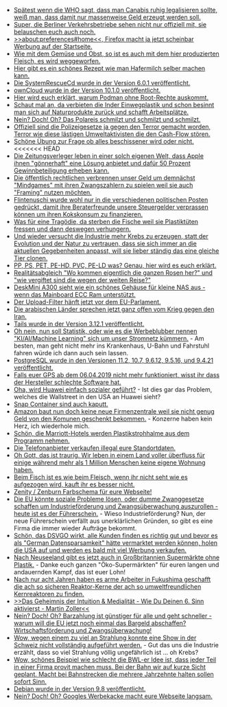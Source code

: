 * [Spätest wenn die WHO sagt, dass man Canabis ruhig legalisieren sollte, weiß man, dass damit nur massenweise Geld erzeugt werden soll.](https://blog.fefe.de/?ts=a29ed935)
* [Super, die Berliner Verkehrsbetriebe sehen nicht nur offiziell mit, sie belauschen euch auch noch.](https://blog.fefe.de/?ts=a29ed949)
* [>>about:preferences#home<<, Firefox macht ja jetzt scheinbar Werbung auf der Startseite.](https://blog.fefe.de/?ts=a29ed846)
* [Wie mit dem Gemüse und Obst, so ist es auch mit dem hier produzierten Fleisch, es wird weggeworfen.](https://netzfrauen.org/2019/02/10/fleisch-4/)
* [Hier gibt es ein schönes Rezept wie man Hafermilch selber machen kann.](https://www.smarticular.net/hafermilch-aus-haferflocken-selber-machen-rezept/)
* [Die SystemRescueCd wurde in der Version 6.0.1 veröffentlicht.](https://www.planet3dnow.de/cms/44420-systemrescuecd-6-0-1/)
* [ownCloud wurde in der Version 10.1.0 veröffentlicht.](https://www.pro-linux.de/news/1/26757/owncloud-server-1010-integriert-microsoft-office-online.html)
* [Hier wird euch erklärt, warum Podman ohne Root-Rechte auskommt.](https://opensource.com/article/19/2/how-does-rootless-podman-work)
* [Schaut mal an, da verbieten die Inder Einwegplastik und schon besinnt man sich auf Naturprodukte zurück und schafft Arbeitsplätze.](https://netzfrauen.org/2019/02/11/plastic-9/)
* [Nein? Doch! Oh? Das Polareis schmilzt und schmilzt und schmilzt.](https://netzfrauen.org/2019/02/12/klima/)
* [Offiziell sind die Polizeigesetze ja gegen den Terror gemacht worden, Terror wie diese lästigen Umweltaktivisten die den Cash-Flow stören.](https://blog.fefe.de/?ts=a29c0316)
* [Schöne Übung zur Frage ob alles beschissener wird oder nicht.](https://blog.fefe.de/?ts=a29c7ff0)
<<<<<<< HEAD
* [Die Zeitungsverleger leben in einer solch eigenen Welt, dass Apple ihnen "gönnerhaft" eine Lösung anbietet und dafür 50 Prozent Gewinnbeteiligung erheben kann.](https://blog.fefe.de/?ts=a29d5871)
* [Die öffentlich rechtlichen verbrennen unser Geld um demnächst "Mindgames" mit ihren Zwangszahlern zu spielen weil sie auch "Framing" nutzen möchten.](https://blog.fefe.de/?ts=a29da961)
* [Flintenuschi wurde wohl nur in die verschiedenen politischen Posten gedrückt, damit ihre Beraterfreunde unsere Steuergelder verprassen können um ihren Kokskonsum zu finanzieren.](https://www.neopresse.com/gesellschaft/die-liste-des-schreckens-wo-von-der-leyen-war-kam-die-dicke-beraterrechnung/)
* [Was für eine Tragödie, da sterben die Fische weil sie Plastiktüten fressen und dann deswegen verhungern.](https://netzfrauen.org/2019/02/12/plastic-10/)
* [Und wieder versucht die Industrie mehr Krebs zu erzeugen, statt der Evolution und der Natur zu vertrauen, dass sie sich immer an die aktuellen Gegebenheiten anpasst, will sie lieber ständig das eine gleiche Tier clonen.](https://netzfrauen.org/2019/02/12/gmo-5/)
* [PP, PS, PET, PE-HD, PVC, PE-LD was? Genau, hier wird es euch erklärt.](https://www.smarticular.net/plastik-erkennen-kunststoff-recycling-schaedlich-nummern-symbol/)
* [Realitätsabgleich "Wo kommen eigentlich die ganzen Rosen her?" und "wie vergiftet sind die wegen der weiten Reise?"](https://netzfrauen.org/2019/02/13/valentines-day/)
* [DeskMini A300 sieht wie ein schönes Gehäuse für kleine NAS aus - wenn das Mainboard ECC Ram unterstützt.](https://www.planet3dnow.de/cms/44508-asrocks-amd-mini-stx-plattform-deskmini-a300-ab-maerz-erhaeltlich/)
* [Der Upload-Filter hänft jetzt vor dem EU-Parlament.](https://blog.fefe.de/?ts=a29abb1d)
* [Die arabischen Länder sprechen jetzt ganz offen vom Krieg gegen den Iran.](https://blog.fefe.de/?ts=a29ababd)
* [Tails wurde in der Version 3.12.1 veröffentlicht.](https://www.pro-linux.de/news/1/26771/sicherheitsupdate-f%C3%BCr-tails.html)
* [Oh nein, nun soll Statistik, oder wie es die Werbeblubber nennen "KI/AI/Machine Learning" sich um unser Stromnetz kümmern.](http://www.sonnenseite.com/de/wissenschaft/kuenstliche-intelligenz-fuer-sichere-stromnetze.html) - Am besten, man geht nicht mehr ins Krankenhaus, U-Bahn und Fahrstuhl fahren würde ich dann auch sein lassen.
* [PostgreSQL wurde in den Versionen 11.2, 10.7, 9.6.12, 9.5.16, und 9.4.21 veröffentlicht.](https://lwn.net/Articles/779781/rss)
* [Falls euer GPS ab dem 06.04.2019 nicht mehr funktioniert, wisst ihr dass der Hersteller schlechte Software hat.](https://blog.fefe.de/?ts=a29bad42)
* [Oha, wird Huawei einfach sozialer geführt?](https://blog.fefe.de/?ts=a29ba6f5) - Ist dies gar das Problem, welches die Wallstreet in den USA an Huawei sieht?
* [Snap Container sind auch kaputt.](https://initblog.com/2019/dirty-sock/)
* [Amazon baut nun doch keine neue Firmenzentrale weil sie nicht genug Geld von den Komunen geschenkt bekommen.](https://blog.fefe.de/?ts=a29b6f8e) - Konzerne haben kein Herz, ich wiederhole mich.
* [Schön, die Marriott-Hotels werden Plastikstrohhalme aus dem Programm nehmen.](https://www.careelite.de/marriott-international-streicht-plastikstrohhalme-aus-hotels/)
* [Die Telefonanbieter verkaufen illegal eure Standortdaten.](https://blog.fefe.de/?ts=a29b474c)
* [Oh Gott, das ist traurig. Wir leben in einem Land voller überfluss für einige während mehr als 1 Million Menschen keine eigene Wohnung haben.](https://blog.fefe.de/?ts=a29bbee1)
* [Beim Fisch ist es wie beim Fleisch, wenn ihr nicht seht wie es aufgezogen wird, kauft ihr es besser nicht.](https://netzfrauen.org/2019/02/15/fish/)
* [Zenity / Zenburn Farbschema für eure Webseite!](https://opensource.com/article/19/2/make-websites-more-readable-shell-script)
* [Die EU könnte soziale Probleme lösen, oder dumme Zwanggesetze schaffen um Industrieförderung und Zwangsüberwachung auszurollen - heute ist es der Führerschein.](https://blog.fefe.de/?ts=a29932ef) - Wieso Industrieförderung? Nun, der neue Führerschein verfällt aus unerklärlichen Gründen, so gibt es eine Firma die immer wieder Aufträge bekommt.
* [Schön, das DSVGO wirkt, alle Kunden finden es richtig gut und bevor es als "German Datensparsamkeit" hätte vermarktet werden können, holen die USA auf und werden es bald mit viel Werbung verkaufen.](https://blog.fefe.de/?ts=a299214a)
* [Nach Neuseeland gibt es jetzt auch in Großbritannien Supermärkte ohne Plastik.](https://netzfrauen.org/2019/02/16/plasticfree-2/) - Danke euch ganzen "Öko-Supermärkten" für euren langen und andauernden Kampf, das ist euer Lohn!
* [Nach nur acht Jahren haben es arme Arbeiter in Fukushima geschafft die ach so sicheren Reaktor-Kerne der ach so umweltfreundlichen Kernreaktoren zu finden.](https://blog.fefe.de/?ts=a299810b)
* [>>Das Geheimnis der Intuition & Medialität - Wie Du Deinen 6. Sinn aktivierst - Martin Zoller<<](https://www.welt-im-wandel.tv/video/das-geheimnis-der-intuition-medialitaet-wie-du-deinen-6-sinn-aktivierst-martin-zoller/)
* [Nein? Doch! Oh? Barzahlung ist günstiger für alle und geht schneller - warum will die EU jetzt noch einmal das Bargeld abschaffen? Wirtschaftsförderung und Zwangsüberwachung!](https://www.neopresse.com/medien/der-bargeld-krieg-schweizer-medien-wissen-warum-sie-bargeld-benoetigen/)
* [Wow, wegen einem zu viel an Strahlung konnte eine Show in der Schweiz nicht vollständig aufgeführt werden.](https://blog.fefe.de/?ts=a2980419) - Gut das uns die Industrie erzählt, dass so viel Strahlung völlig ungefährlich ist ... oh Krebs?
* [Wow, schönes Beispiel wie schlecht die BWL-er Idee ist, dass jeder Teil in einer Firma provit machen muss. Bei der Bahn wir auf kurze Sicht geplant. Macht bei Bahnstrecken die mehrere Jahrzehnte halten sollen sofort Sinn.](https://blog.fefe.de/?ts=a2987e58)
* [Debian wurde in der Version 9.8 veröffentlicht.](https://www.phoronix.com/scan.php?page=news_item&px=Debian-9.8-Released)
* [Nein? Doch! Oh? Googles Werbekacke macht eure Webseite langsam.](https://blog.fefe.de/?ts=a296ef7c)
